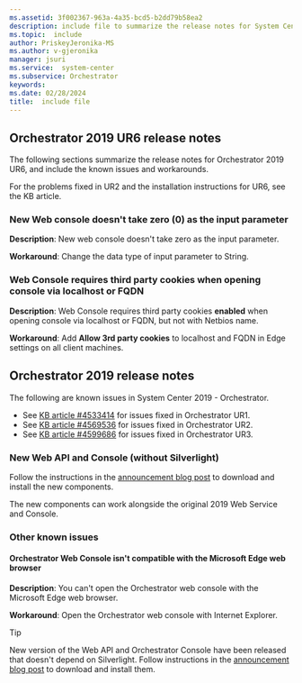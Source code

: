```yaml
---
ms.assetid: 3f002367-963a-4a35-bcd5-b2dd79b58ea2
description: include file to summarize the release notes for System Center 2019 - Orchestrator
ms.topic:  include
author: PriskeyJeronika-MS
ms.author: v-gjeronika
manager: jsuri
ms.service:  system-center
ms.subservice: Orchestrator
keywords:
ms.date: 02/28/2024
title:  include file
---
```


## Orchestrator 2019 UR6 release notes

The following sections summarize the release notes for Orchestrator 2019 UR6, and include the known issues and workarounds.

For the problems fixed in UR2 and the installation instructions for UR6, see the KB article.

### New Web console doesn't take zero (0) as the input parameter

**Description**: New web console doesn't take zero as the input parameter.

**Workaround**: Change the data type of input parameter to String.

### Web Console requires third party cookies when opening console via localhost or FQDN  

**Description**: Web Console requires third party cookies **enabled** when opening console via localhost or FQDN, but not with Netbios name.

**Workaround**: Add **Allow 3rd party cookies** to localhost and FQDN in Edge settings on all client machines.

## Orchestrator 2019 release notes

The following are known issues in System Center 2019 - Orchestrator.

- See [KB article #4533414](https://support.microsoft.com/help/4533414) for issues fixed in Orchestrator UR1.
- See [KB article #4569536](https://support.microsoft.com/help/4569536) for issues fixed in Orchestrator UR2.
- See [KB article #4599686](https://support.microsoft.com/help/4599686) for issues fixed in Orchestrator UR3.

### New Web API and Console (without Silverlight)

Follow the instructions in the [announcement blog post](https://techcommunity.microsoft.com/t5/system-center-blog/a-brand-new-web-console-for-orchestrator-2019/ba-p/3040427) to download and install the new components.

The new components can work alongside the original 2019 Web Service and Console.

### Other known issues

#### Orchestrator Web Console isn't compatible with the Microsoft Edge web browser

**Description**: You can't open the Orchestrator web console with the Microsoft Edge web browser.

**Workaround**: Open the Orchestrator web console with Internet Explorer.

> [!TIP]
> New version of the Web API and Orchestrator Console have been released that doesn't depend on Silverlight. Follow instructions in the [announcement blog post](https://techcommunity.microsoft.com/t5/system-center-blog/a-brand-new-web-console-for-orchestrator-2019/ba-p/3040427) to download and install them.
